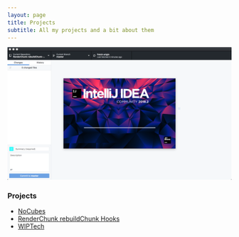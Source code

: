 ```yaml
---
layout: page
title: Projects
subtitle: All my projects and a bit about them
---
```


![alt text](/projects/modding.png "Modding")

### Projects
- [NoCubes](/projects/nocubes/)
- [RenderChunk rebuildChunk Hooks](/projects/render_chunk_rebuild_chunk_hooks/)
- [WIPTech](/projects/wiptech/)
